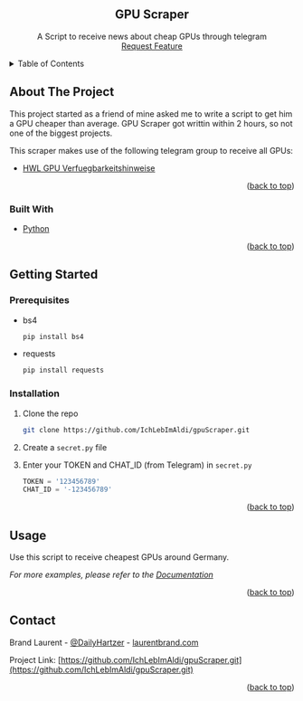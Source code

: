 <div id="top"></div>
<!--
*** Thanks for checking out the Best-README-Template. If you have a suggestion
*** that would make this better, please fork the repo and create a pull request
*** or simply open an issue with the tag "enhancement".
*** Don't forget to give the project a star!
*** Thanks again! Now go create something AMAZING! :D
-->



<!-- PROJECT SHIELDS -->
<!--
*** I'm using markdown "reference style" links for readability.
*** Reference links are enclosed in brackets [ ] instead of parentheses ( ).
*** See the bottom of this document for the declaration of the reference variables
*** for contributors-url, forks-url, etc. This is an optional, concise syntax you may use.
*** https://www.markdownguide.org/basic-syntax/#reference-style-links
-->




<!-- PROJECT LOGO -->
<br />
<div align="center">
  <h2 align="center">GPU Scraper</h3>

  <p align="center">
    A Script to receive news about cheap GPUs through telegram
    <br />
    <a href="https://github.com/othneildrew/Best-README-Template/issues">Request Feature</a>
  </p>
</div>



<!-- TABLE OF CONTENTS -->
<details>
  <summary>Table of Contents</summary>
  <ol>
    <li>
      <a href="#about-the-project">About The Project</a>
      <ul>
        <li><a href="#built-with">Built With</a></li>
      </ul>
    </li>
    <li>
      <a href="#getting-started">Getting Started</a>
      <ul>
        <li><a href="#prerequisites">Prerequisites</a></li>
        <li><a href="#installation">Installation</a></li>
      </ul>
    </li>
    <li><a href="#usage">Usage</a></li>
    <li><a href="#contact">Contact</a></li>
  </ol>
</details>



<!-- ABOUT THE PROJECT -->
## About The Project

This project started as a friend of mine asked me to write a script to get him a GPU cheaper than average.
GPU Scraper got writtin within 2 hours, so not one of the biggest projects.

This scraper makes use of the following telegram group to receive all GPUs:
  * [HWL GPU Verfuegbarkeitshinweise](https://t.me/s/HWL_GPU_Verfuegbarkeitshinweise)


<p align="right">(<a href="#top">back to top</a>)</p>



### Built With

* [Python](https://pyhton.org)

<p align="right">(<a href="#top">back to top</a>)</p>



<!-- GETTING STARTED -->
## Getting Started


### Prerequisites

* bs4
  ```sh
  pip install bs4
  ```
* requests
  ```sh
  pip install requests
  ``` 
  

### Installation

1. Clone the repo
   ```sh
   git clone https://github.com/IchLebImAldi/gpuScraper.git
   ```
2. Create a `secret.py` file

3. Enter your TOKEN and CHAT_ID (from Telegram) in `secret.py`
   ```js
   TOKEN = '123456789'
   CHAT_ID = '-123456789'
   ```

<p align="right">(<a href="#top">back to top</a>)</p>



<!-- USAGE EXAMPLES -->
## Usage

Use this script to receive cheapest GPUs around Germany. 

_For more examples, please refer to the [Documentation](https://example.com)_

<p align="right">(<a href="#top">back to top</a>)</p>

<!-- CONTACT -->
## Contact

Brand Laurent - [@DailyHartzer](https://twitter.com/DailyHartzer) - [laurentbrand.com](https://laurentbrand.com)

Project Link: [https://github.com/IchLebImAldi/gpuScraper.git](https://github.com/IchLebImAldi/gpuScraper.git)

<p align="right">(<a href="#top">back to top</a>)</p>





<!-- MARKDOWN LINKS & IMAGES -->
<!-- https://www.markdownguide.org/basic-syntax/#reference-style-links -->
[contributors-shield]: https://img.shields.io/github/contributors/othneildrew/Best-README-Template.svg?style=for-the-badge
[contributors-url]: https://github.com/othneildrew/Best-README-Template/graphs/contributors
[forks-shield]: https://img.shields.io/github/forks/othneildrew/Best-README-Template.svg?style=for-the-badge
[forks-url]: https://github.com/othneildrew/Best-README-Template/network/members
[stars-shield]: https://img.shields.io/github/stars/othneildrew/Best-README-Template.svg?style=for-the-badge
[stars-url]: https://github.com/othneildrew/Best-README-Template/stargazers
[issues-shield]: https://img.shields.io/github/issues/othneildrew/Best-README-Template.svg?style=for-the-badge
[issues-url]: https://github.com/othneildrew/Best-README-Template/issues
[license-shield]: https://img.shields.io/github/license/othneildrew/Best-README-Template.svg?style=for-the-badge
[license-url]: https://github.com/othneildrew/Best-README-Template/blob/master/LICENSE.txt
[linkedin-shield]: https://img.shields.io/badge/-LinkedIn-black.svg?style=for-the-badge&logo=linkedin&colorB=555
[linkedin-url]: https://linkedin.com/in/othneildrew
[product-screenshot]: images/screenshot.png
